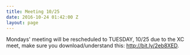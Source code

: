 ```yaml
---
title: Meeting 10/25
date: 2016-10-24 01:42:00 Z
layout: page
---
```


Mondays' meeting will be rescheduled to TUESDAY, 10/25 due to the XC meet, make sure you download/understand this: http://bit.ly/2eb8XED.